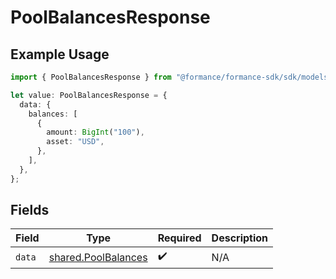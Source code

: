 # PoolBalancesResponse

## Example Usage

```typescript
import { PoolBalancesResponse } from "@formance/formance-sdk/sdk/models/shared";

let value: PoolBalancesResponse = {
  data: {
    balances: [
      {
        amount: BigInt("100"),
        asset: "USD",
      },
    ],
  },
};
```

## Fields

| Field                                                             | Type                                                              | Required                                                          | Description                                                       |
| ----------------------------------------------------------------- | ----------------------------------------------------------------- | ----------------------------------------------------------------- | ----------------------------------------------------------------- |
| `data`                                                            | [shared.PoolBalances](../../../sdk/models/shared/poolbalances.md) | :heavy_check_mark:                                                | N/A                                                               |